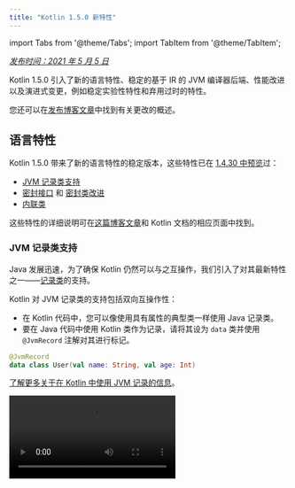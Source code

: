 ```yaml
---
title: "Kotlin 1.5.0 新特性"
---
```

import Tabs from '@theme/Tabs';
import TabItem from '@theme/TabItem';

_[发布时间：2021 年 5 月 5 日](releases#release-details)_

Kotlin 1.5.0 引入了新的语言特性、稳定的基于 IR 的 JVM 编译器后端、性能改进以及演进式变更，例如稳定实验性特性和弃用过时的特性。

您还可以在[发布博客文章](https://blog.jetbrains.com/kotlin/2021/04/kotlin-1-5-0-released/)中找到有关更改的概述。

## 语言特性

Kotlin 1.5.0 带来了新的语言特性的稳定版本，这些特性已在 [1.4.30 中预览](whatsnew1430#language-features)过：
* [JVM 记录类支持](#jvm-records-support)
* [密封接口](#sealed-interfaces) 和 [密封类改进](#package-wide-sealed-class-hierarchies)
* [内联类](#inline-classes)

这些特性的详细说明可在[这篇博客文章](https://blog.jetbrains.com/kotlin/2021/02/new-language-features-preview-in-kotlin-1-4-30/)和 Kotlin 文档的相应页面中找到。

### JVM 记录类支持

Java 发展迅速，为了确保 Kotlin 仍然可以与之互操作，我们引入了对其最新特性之一——[记录类](https://openjdk.java.net/jeps/395)的支持。

Kotlin 对 JVM 记录类的支持包括双向互操作性：
* 在 Kotlin 代码中，您可以像使用具有属性的典型类一样使用 Java 记录类。
* 要在 Java 代码中使用 Kotlin 类作为记录，请将其设为 `data` 类并使用 `@JvmRecord` 注解对其进行标记。

```kotlin
@JvmRecord
data class User(val name: String, val age: Int)
```

[了解更多关于在 Kotlin 中使用 JVM 记录的信息](jvm-records)。

<video src="https://www.youtube.com/v/iyEWXyuuseU" title="Support for JVM Records in Kotlin 1.5.0"/>

### 密封接口

Kotlin 接口现在可以具有 `sealed` 修饰符，它在接口上的工作方式与在类上的工作方式相同：密封接口的所有实现都在编译时已知。

```kotlin
sealed interface Polygon
```

您可以依靠这一事实，例如，编写详尽的 `when` 表达式。

```kotlin
fun draw(polygon: Polygon) = when (polygon) {
   is Rectangle `->` // ...
   is Triangle `->` // ...
   // else is not needed - all possible implementations are covered
}

```

此外，密封接口支持更灵活的受限类层次结构，因为一个类可以直接继承多个密封接口。

```kotlin
class FilledRectangle: Polygon, Fillable
```

[了解更多关于密封接口的信息](sealed-classes)。

<video src="https://www.youtube.com/v/d_Mor21W_60" title="Sealed Interfaces and Sealed Classes Improvements"/>

### 包级密封类层级

密封类现在可以在同一编译单元和同一包的所有文件中拥有子类。 以前，所有子类都必须出现在同一文件中。

直接子类可以是顶级的，也可以嵌套在任何数量的其他命名类、命名接口或命名对象中。

密封类的子类必须具有正确限定的名称——它们不能是局部或匿名对象。

[了解更多关于密封类层级的信息](sealed-classes#inheritance)。

### 内联类

内联类是仅保存值的[基于值](https://github.com/Kotlin/KEEP/blob/master/notes/value-classes)的类的子集。 您可以使用它们作为某种类型的值的包装器，而无需使用内存分配带来的额外开销。

可以使用类名之前的 `value` 修饰符声明内联类：

```kotlin
value class Password(val s: String)
```

JVM 后端还需要一个特殊的 `@JvmInline` 注解：

```kotlin
@JvmInline
value class Password(val s: String)
```

`inline` 修饰符现在已弃用，并带有警告。

[了解更多关于内联类的信息](inline-classes)。

<video src="https://www.youtube.com/v/LpqvtgibbsQ" title="From Inline to Value Classes"/>

## Kotlin/JVM

Kotlin/JVM 收到了一些改进，包括内部改进和面向用户的改进。 以下是其中最值得注意的：

* [稳定的 JVM IR 后端](#stable-jvm-ir-backend)
* [新的默认 JVM 目标：1.8](#new-default-jvm-target-1-8)
* [通过 invokedynamic 实现 SAM 适配器](#sam-adapters-via-invokedynamic)
* [通过 invokedynamic 实现 Lambdas](#lambdas-via-invokedynamic)
* [弃用 @JvmDefault 和旧的 Xjvm-default 模式](#deprecation-of-jvmdefault-and-old-xjvm-default-modes)
* [改进了对可空性注解的处理](#improvements-to-handling-nullability-annotations)

### 稳定的 JVM IR 后端

用于 Kotlin/JVM 编译器的 [基于 IR 的后端](whatsnew14#new-jvm-ir-backend) 现在是[稳定的](components-stability) 并且默认启用。

从 [Kotlin 1.4.0](whatsnew14) 开始，基于 IR 的后端的早期版本可用于预览，现在它已成为语言版本 `1.5` 的默认设置。旧后端仍然是早期语言版本的默认设置。

您可以在[这篇博客文章](https://blog.jetbrains.com/kotlin/2021/02/the-jvm-backend-is-in-beta-let-s-make-it-stable-together/)中找到有关 IR 后端的优势及其未来发展的更多详细信息。

如果您需要在 Kotlin 1.5.0 中使用旧后端，可以将以下行添加到项目的配置文件中：

* 在 Gradle 中：

 <Tabs groupId="build-script">
 <TabItem value="kotlin" label="Kotlin" default>

 ```kotlin
 tasks.withType<org.jetbrains.kotlin.gradle.dsl.KotlinJvmCompile> {
   kotlinOptions.useOldBackend = true
 }
 ```

 </TabItem>
 <TabItem value="groovy" label="Groovy" default>

 ```groovy
 tasks.withType(org.jetbrains.kotlin.gradle.dsl.KotlinJvmCompile) {
  kotlinOptions.useOldBackend = true
 }
 ```

 </TabItem>
 </Tabs>

* 在 Maven 中：

 ```xml
 <configuration>
     <args>
         <arg>-Xuse-old-backend</arg>
     </args>
 </configuration>
 ```

### 新的默认 JVM 目标：1.8

Kotlin/JVM 编译的默认目标版本现在是 `1.8`。 `1.6` 目标已弃用。

如果您需要构建 JVM 1.6，您仍然可以切换到此目标。 了解方法：

* [在 Gradle 中](gradle-compiler-options#attributes-specific-to-jvm)
* [在 Maven 中](maven#attributes-specific-to-jvm)
* [在命令行编译器中](compiler-reference#jvm-target-version)

### 通过 invokedynamic 实现 SAM 适配器

Kotlin 1.5.0 现在使用动态调用 (`invokedynamic`) 来编译 SAM (Single Abstract Method) 转换：
* 如果 SAM 类型是 [Java 接口](java-interop#sam-conversions)，则可以应用于任何表达式
* 如果 SAM 类型是 [Kotlin 函数式接口](fun-interfaces#sam-conversions)，则可以应用于 lambda 表达式

新的实现使用 [`LambdaMetafactory.metafactory()`](https://docs.oracle.com/javase/8/docs/api/java/lang/invoke/LambdaMetafactory.html#metafactory-java.lang.invoke.MethodHandles.Lookup-java.lang.String-java.lang.invoke.MethodType-java.lang.invoke.MethodType-java.lang.invoke.MethodHandle-java.lang.invoke.MethodType-)
并且在编译期间不再生成辅助包装器类。 这减少了应用程序 JAR 的大小，从而提高了 JVM 启动性能。

要回滚到基于匿名类生成的旧实现方案，请添加编译器选项 `-Xsam-conversions=class`。

了解如何在 [Gradle](gradle-compiler-options)、[Maven](maven#specify-compiler-options) 和 [命令行编译器](compiler-reference#compiler-options) 中添加编译器选项。

### 通过 invokedynamic 实现 Lambdas

:::note
将纯 Kotlin lambda 编译为 invokedynamic 是 [Experimental](components-stability) 的。 它可能随时被删除或更改。
需要选择加入（请参阅下面的详细信息），您应该仅将其用于评估目的。 我们感谢您在 [YouTrack](https://youtrack.jetbrains.com/issue/KT-45375) 上分享您的反馈。

Kotlin 1.5.0 引入了对将纯 Kotlin lambda（未转换为函数式接口实例）编译为动态调用 (`invokedynamic`) 的实验性支持。 该实现通过使用
[`LambdaMetafactory.metafactory()`](https://docs.oracle.com/javase/8/docs/api/java/lang/invoke/LambdaMetafactory.html#metafactory-java.lang.invoke.MethodHandles.Lookup-java.lang.String-java.lang.invoke.MethodType-java.lang.invoke.MethodType-java.lang.invoke.MethodHandle-java.lang.invoke.MethodType-)
来生成更轻量级的二进制文件，它有效地在运行时生成必要的类。 目前，与普通 lambda 编译相比，它有三个限制：

* 编译为 invokedynamic 的 lambda 不可序列化。
* 在这样的 lambda 上调用 `toString()` 会产生可读性较差的字符串表示形式。
* 实验性的 [`reflect`](https://kotlinlang.org/api/latest/jvm/stdlib/kotlin.reflect.jvm/reflect.html) API 不支持使用 `LambdaMetafactory` 创建的 lambda。

要尝试此功能，请添加 `-Xlambdas=indy` 编译器选项。 如果您能使用此 [YouTrack ticket](https://youtrack.jetbrains.com/issue/KT-45375) 分享您的反馈，我们将不胜感激。

了解如何在 [Gradle](gradle-compiler-options)、[Maven](maven#specify-compiler-options) 和 [命令行编译器](compiler-reference#compiler-options) 中添加编译器选项。

### 弃用 @JvmDefault 和旧的 Xjvm-default 模式

在 Kotlin 1.4.0 之前，存在 `@JvmDefault` 注解以及 `-Xjvm-default=enable` 和 `-Xjvm-default=compatibility`
模式。 它们用于为 Kotlin 接口中的任何特定非抽象成员创建 JVM 默认方法。

在 Kotlin 1.4.0 中，我们[引入了新的 `Xjvm-default` 模式](https://blog.jetbrains.com/kotlin/2020/07/kotlin-1-4-m3-generating-default-methods-in-interfaces/)，它为整个项目启用了默认方法生成。

在 Kotlin 1.5.0 中，我们弃用了 `@JvmDefault` 和旧的 Xjvm-default 模式：`-Xjvm-default=enable` 和 `-Xjvm-default=compatibility`。

[了解更多关于 Java 互操作中的默认方法的信息](java-to-kotlin-interop#default-methods-in-interfaces)。

### 改进了对可空性注解的处理

Kotlin 支持使用[可空性注解](java-interop#nullability-annotations)处理来自 Java 的类型可空性信息。
Kotlin 1.5.0 引入了该功能的许多改进：

* 它读取用作依赖项的已编译 Java 库中类型参数的可空性注解。
* 它支持具有 `TYPE_USE` 目标的可空性注解：
  * 数组
  * Varargs
  * 字段
  * 类型参数及其边界
  * 基类和接口的类型参数
* 如果可空性注解具有适用于类型的多个目标，并且其中一个目标是 `TYPE_USE`，则首选 `TYPE_USE`。
  例如，如果 `@Nullable` 同时支持 `TYPE_USE` 和 `METHOD` 作为目标，则方法签名 `@Nullable String[] f()` 变为 `fun f(): Array<String?>!`。

对于这些新支持的情况，从 Kotlin 调用 Java 时使用错误的类型可空性会产生警告。
使用 `-Xtype-enhancement-improvements-strict-mode` 编译器选项可为此类情况启用严格模式（带有错误报告）。

[了解更多关于 null-safety 和平台类型的信息](java-interop#null-safety-and-platform-types)。

## Kotlin/Native

Kotlin/Native 现在更具性能且更稳定。 值得注意的变化是：
* [性能改进](#performance-improvements)
* [停用内存泄漏检查器](#deactivation-of-the-memory-leak-checker)

### 性能改进

在 1.5.0 中，Kotlin/Native 获得了一系列性能改进，这些改进加快了编译和执行速度。

[编译器缓存](https://blog.jetbrains.com/kotlin/2020/03/kotlin-1-3-70-released/#kotlin-native)现在在 `linuxX64`（仅在 Linux 主机上）和 `iosArm64` 目标的调试模式下受支持。 启用编译器缓存后，除了第一个编译之外，大多数调试编译都完成得更快。 测量表明，在我们的测试项目中，速度提高了约 200%。

要将编译器缓存用于新目标，请通过将以下行添加到项目的 `gradle.properties` 中来选择加入：
* 对于 `linuxX64`：`kotlin.native.cacheKind.linuxX64=static`
* 对于 `iosArm64`：`kotlin.native.cacheKind.iosArm64=static`

如果您在启用编译器缓存后遇到任何问题，请将其报告给我们的问题跟踪器 [YouTrack](https://kotl.in/issue)。

其他改进加快了 Kotlin/Native 代码的执行速度：
* 琐碎的属性访问器是内联的。
* 在编译期间评估字符串文字上的 `trimIndent()`。

### 停用内存泄漏检查器

默认情况下，已禁用内置的 Kotlin/Native 内存泄漏检查器。

它最初是为内部使用而设计的，并且只能在有限数量的情况下找到泄漏，而不是全部。
此外，后来发现它存在可能导致应用程序崩溃的问题。 因此，我们决定关闭内存泄漏检查器。

在某些情况下，内存泄漏检查器仍然有用，例如，单元测试。 对于这些情况，您可以启用
它通过添加以下代码行：

```kotlin
Platform.isMemoryLeakCheckerActive = true
```

请注意，不建议为应用程序运行时启用检查器。

## Kotlin/JS

Kotlin/JS 在 1.5.0 中收到了一些演进式更改。 我们正在继续努力将 [JS IR 编译器后端](js-ir-compiler)
朝着稳定方向发展并发布其他更新：

* [将 webpack 升级到版本 5](#upgrade-to-webpack-5)
* [IR 编译器的框架和库](#frameworks-and-libraries-for-the-ir-compiler)

### 升级到 webpack 5

Kotlin/JS Gradle 插件现在为浏览器目标使用 webpack 5 而不是 webpack 4。这是一个主要的 webpack 升级
带来了不兼容的更改。 如果您使用的是自定义 webpack 配置，请务必查看 [webpack 5 发行说明](https://webpack.js.org/blog/2020-10-10-webpack-5-release/)。

[了解更多关于使用 webpack 打包 Kotlin/JS 项目的信息](js-project-setup#webpack-bundling)。

### IR 编译器的框架和库

Kotlin/JS IR 编译器是 [Alpha](components-stability) 版本的。 它可能会发生不兼容的更改，并且将来可能需要手动迁移。
我们感谢您在 [YouTrack](https://youtrack.jetbrains.com/issues/KT) 上分享您的反馈。

在开发 Kotlin/JS 编译器的基于 IR 的后端的同时，我们鼓励并帮助库作者以 `both` 模式构建他们的
项目。 这意味着他们能够为 Kotlin/JS 编译器生成构件，从而扩大新编译器的生态系统。

许多知名的框架和库已经可用于 IR 后端：[KVision](https://kvision.io/)、[fritz2](https://www.fritz2.dev/)、
[doodle](https://github.com/nacular/doodle) 等。 如果您在项目中使用它们，则可以使用 IR 后端构建它
并查看它带来的好处。

如果您正在编写自己的库，请[以“both”模式编译它](js-ir-compiler#authoring-libraries-for-the-ir-compiler-with-backwards-compatibility)
以便您的客户端也可以将它与新编译器一起使用。

## Kotlin Multiplatform

在 Kotlin 1.5.0 中，[简化了为每个平台选择测试依赖项的过程](#simplified-test-dependencies-usage-in-multiplatform-projects)
现在由 Gradle 插件自动完成。

一个新的 [用于获取字符类别的 API 现在在多平台项目中可用](#new-api-for-getting-a-char-category-now-available-in-multiplatform-code)。

## 标准库

标准库收到了一系列更改和改进，从稳定实验性部分到添加新功能：

* [稳定的无符号整数类型](#stable-unsigned-integer-types)
* [稳定的与区域设置无关的用于大写/小写文本的 API](#stable-locale-agnostic-api-for-upper-lowercasing-text)
* [稳定的 Char 到整数转换 API](#stable-char-to-integer-conversion-api)
* [稳定的 Path API](#stable-path-api)
* [向下取整除法和 mod 运算符](#floored-division-and-the-mod-operator)
* [Duration API 更改](#duration-api-changes)
* [用于获取字符类别的新的 API 现在在多平台代码中可用](#new-api-for-getting-a-char-category-now-available-in-multiplatform-code)
* [新的集合函数 firstNotNullOf()](#new-collections-function-firstnotnullof)
* [String?.toBoolean() 的严格版本](#strict-version-of-string-toboolean)

您可以在[这篇博客文章](https://blog.jetbrains.com/kotlin/2021/04/kotlin-1-5-0-rc-released/)中了解更多关于标准库更改的信息。

<video src="https://www.youtube.com/v/MyTkiT2I6-8" title="New Standard Library Features"/>

### 稳定的无符号整数类型

`UInt`、`ULong`、`UByte`、`UShort` 无符号整数类型现在是 [Stable](components-stability) 的。 同样的还有
对这些类型的操作、范围和级数。 无符号数组及其上的操作仍处于 Beta 阶段。

[了解更多关于无符号整数类型的信息](unsigned-integer-types)。

### 稳定的与区域设置无关的用于大写/小写文本的 API

此版本带来了一个新的与区域设置无关的 API，用于大写/小写文本转换。 它提供了对
`toLowerCase()`、`toUpperCase()`、`capitalize()` 和 `decapitalize()` API 函数的替代方案，这些函数对区域设置敏感。
新的 API 可帮助您避免因不同的区域设置而导致的错误。

Kotlin 1.5.0 提供了以下完全 [Stable](components-stability) 的替代方案：

* 对于 `String` 函数：

  |**早期版本**|**1.5.0 替代方案**|
  | --- | --- |
  |`String.toUpperCase()`|`String.uppercase()`|
  |`String.toLowerCase()`|`String.lowercase()`|
  |`String.capitalize()`|`String.replaceFirstChar { it.uppercase() }`|
  |`String.decapitalize()`|`String.replaceFirstChar { it.lowercase() }`|

* 对于 `Char` 函数：

  |**早期版本**|**1.5.0 替代方案**|
  | --- | --- |
  |`Char.toUpperCase()`|`Char.uppercaseChar(): Char`<br/>`Char.uppercase(): String`|
  |`Char.toLowerCase()`|`Char.lowercaseChar(): Char`<br/>`Char.lowercase(): String`|
  |`Char.toTitleCase()`|`Char.titlecaseChar(): Char`<br/>`Char.titlecase(): String`|

对于 Kotlin/JVM，还有带有显式 `Locale` 参数的重载 `uppercase()`、`lowercase()` 和 `titlecase()` 函数。

旧的 API 函数标记为已弃用，将在未来的版本中删除。

请参阅 [KEEP](https://github.com/Kotlin/KEEP/blob/master/proposals/stdlib/locale-agnostic-case-conversions) 中文本处理函数的完整更改列表。

### 稳定的 char 到整数转换 API

从 Kotlin 1.5.0 开始，新的 char 到代码和 char 到数字转换函数是 [Stable](components-stability) 的。
这些函数替换了当前的 API 函数，这些函数经常与类似的 string-to-Int 转换混淆。

新的 API 消除了这种命名混乱，使代码行为更加透明和明确。

此版本引入了 `Char` 转换，这些转换分为以下明确命名的函数集：

* 用于获取 `Char` 的整数代码以及从给定代码构造 `Char` 的函数：

 ```kotlin
 fun Char(code: Int): Char
 fun Char(code: UShort): Char
 val Char.code: Int
 ```

* 用于将 `Char` 转换为其表示的数字值的函数：

 ```kotlin
 fun Char.digitToInt(radix: Int): Int
 fun Char.digitToIntOrNull(radix: Int): Int?
 ```

* `Int` 的扩展函数，用于将其表示的非负单个数位转换为相应的 `Char` 表示形式：

 ```kotlin
 fun Int.digitToChar(radix: Int): Char
 ```

旧的转换 API，包括 `Number.toChar()` 及其实现（除了 `Int.toChar()`）和用于转换为
数字类型的 `Char` 扩展，例如 `Char.toInt()`，现在已弃用。

[了解更多关于 KEEP 中的 char 到整数转换 API 的信息](https://github.com/Kotlin/KEEP/blob/master/proposals/stdlib/char-int-conversions)。

### 稳定的 Path API

具有 `java.nio.file.Path` 扩展的 [实验性 Path API](https://kotlinlang.org/api/latest/jvm/stdlib/kotlin.io.path/java.nio.file.-path/)
现在是 [Stable](components-stability) 的。

```kotlin
// construct path with the div (/) operator
val baseDir = Path("/base")
val subDir = baseDir / "subdirectory"

// list files in a directory
val kotlinFiles: List<Path> = Path("/home/user").listDirectoryEntries("*.kt")
```

[了解更多关于 Path API 的信息](whatsnew1420#extensions-for-java-nio-file-path)。

### 向下取整除法和 mod 运算符

新的用于模运算的操作已添加到标准库中：
* `floorDiv()` 返回[向下取整除法](https://en.wikipedia.org/wiki/Floor_and_ceiling_functions)的结果。 它适用于整数类型。
* `mod()` 返回向下取整除法的余数（_模数_）。 它适用于所有数字类型。

这些操作看起来与现有的[整数除法](numbers#operations-on-numbers)和 [rem()](https://kotlinlang.org/api/latest/jvm/stdlib/kotlin/-int/rem.html)
函数（或 `%` 运算符）非常相似，但它们对负数的处理方式不同：
* `a.floorDiv(b)` 与常规 `/` 的不同之处在于 `floorDiv` 将结果向下舍入（朝向较小的整数），
  而 `/` 将结果截断为更接近 0 的整数。
* `a.mod(b)` 是 `a` 和 `a.floorDiv(b) * b` 之间的差。 它是零或具有与 `b` 相同的符号，
  而 `a % b` 可以具有不同的符号。

```kotlin
fun main() {

    println("Floored division -5/3: ${(-5).floorDiv(3)}")
    println( "Modulus: ${(-5).mod(3)}")
    
    println("Truncated division -5/3: ${-5 / 3}")
    println( "Remainder: ${-5 % 3}")

}
```

### Duration API 更改

:::caution
Duration API 是 [Experimental](components-stability) 的。 它可能随时被删除或更改。
仅将其用于评估目的。 我们感谢您在 [YouTrack](https://youtrack.jetbrains.com/issues/KT) 上分享您的反馈。

:::

有一个实验性的 [Duration](https://kotlinlang.org/api/latest/jvm/stdlib/kotlin.time/-duration/) 类，用于表示
不同时间单位的持续时间量。 在 1.5.0 中，Duration API 进行了以下更改：

* 内部值表示现在使用 `Long` 而不是 `Double` 以提供更好的精度。
* 有一个新的 API 用于转换为 `Long` 中特定时间单位。 它取代了旧的 API，该 API 使用
  `Double` 值并且现在已弃用。 例如，[`Duration.inWholeMinutes`](https://kotlinlang.org/api/latest/jvm/stdlib/kotlin.time/-duration/in-whole-minutes.html) 返回以 `Long` 表示的持续时间值
  并替换 `Duration.inMinutes`。
* 有新的伴随函数用于从数字构造 `Duration`。 例如，[`Duration.seconds(Int)`](https://kotlinlang.org/api/latest/jvm/stdlib/kotlin.time/-duration/seconds.html)
  创建一个 `Duration` 对象，表示整数秒数。 像 `Int.seconds` 这样的旧扩展属性现在已弃用。

```kotlin
import kotlin.time.Duration
import kotlin.time.ExperimentalTime

@ExperimentalTime
fun main() {

    val duration = Duration.milliseconds(120000)
    println("There are ${duration.inWholeSeconds} seconds in ${duration.inWholeMinutes} minutes")

}
```

### 用于获取字符类别的新的 API 现在在多平台代码中可用

Kotlin 1.5.0 引入了新的 API，用于在多平台项目中根据 Unicode 获取字符的类别。
现在，所有平台和公共代码中都提供了几个函数。

用于检查字符是否为字母或数字的函数：
* [`Char.isDigit()`](https://kotlinlang.org/api/latest/jvm/stdlib/kotlin.text/is-digit.html)
* [`Char.isLetter()`](https://kotlinlang.org/api/latest/jvm/stdlib/kotlin.text/is-letter.html)
* [`Char.isLetterOrDigit()`](https://kotlinlang.org/api/latest/jvm/stdlib/kotlin.text/is-letter-or-digit.html)

```kotlin
fun main() {

    val chars = listOf('a', '1', '+')
    val (letterOrDigitList, notLetterOrDigitList) = chars.partition { it.isLetterOrDigit() }
    println(letterOrDigitList) // [a, 1]
    println(notLetterOrDigitList) // [+]

}
```

用于检查字符大小写的函数：
* [`Char.isLowerCase()`](https://kotlinlang.org/api/latest/jvm/stdlib/kotlin.text/is-lower-case.html)
* [`Char.isUpperCase()`](https://kotlinlang.org/api/latest/jvm/stdlib/kotlin.text/is-upper-case.html)
* [`Char.isTitleCase()`](https://kotlinlang.org/api/latest/jvm/stdlib/kotlin.text/is-title-case.html)

```kotlin
fun main() {

    val chars = listOf('ǅ', 'ǈ', 'ǋ', 'ǲ', '1', 'A', 'a', '+')
    val (titleCases, notTitleCases) = chars.partition { it.isTitleCase() }
    println(titleCases) // [ǅ, ǈ, ǋ, ǲ]
    println(notTitleCases) // [1, A, a, +]

}
```

其他一些函数：
* [`Char.isDefined()`](https://kotlinlang.org/api/latest/jvm/stdlib/kotlin.text/is-defined.html)
* [`Char.isISOControl()`](https://kotlinlang.org/api/latest/jvm/stdlib/kotlin.text/is-i-s-o-control.html)

属性 [`Char.category`](https://kotlinlang.org/api/latest/jvm/stdlib/kotlin.text/category.html) 及其返回类型
枚举类 [`CharCategory`](https://kotlinlang.org/api/latest/jvm/stdlib/kotlin.text/-char-category/)，它指示
根据 Unicode 字符的一般类别，现在也可在多平台项目中使用。

[了解更多关于字符的信息](characters)。

### 新的集合函数 firstNotNullOf()

新的 [`firstNotNullOf()`](https://kotlinlang.org/api/latest/jvm/stdlib/kotlin.collections/first-not-null-of.html) 和 [`firstNotNullOfOrNull()`](https://kotlinlang.org/api/latest/jvm/stdlib/kotlin.collections/first-not-null-of-or-null.html)
函数结合了 [`mapNotNull()`](https://kotlinlang.org/api/latest/jvm/stdlib/kotlin.collections/map-not-null.html)
与 [`first()`](https://kotlinlang.org/api/latest/jvm/stdlib/kotlin.collections/first.html) 或 [`firstOrNull()`](https://kotlinlang.org/api/latest/jvm/stdlib/kotlin.collections/first-or-null.html)。
它们使用自定义选择器函数映射原始集合，并返回第一个非空值。 如果没有这样的值，
`firstNotNullOf()` 抛出异常，`firstNotNullOfOrNull()` 返回 null。

```kotlin
fun main() {

    val data = listOf("Kotlin", "1.5")
    println(data.firstNotNullOf(String::toDoubleOrNull))
    println(data.firstNotNullOfOrNull(String::toIntOrNull))

}
```

### String?.toBoolean() 的严格版本

两个新函数引入了现有 [String?.toBoolean()](https://kotlinlang.org/api/latest/jvm/stdlib/kotlin.text/to-boolean.html) 的区分大小写的严格版本：
* [`String.toBooleanStrict()`](https://kotlinlang.org/api/latest/jvm/stdlib/kotlin.text/to-boolean-strict.html) 为除字面量 `true` 和 `false` 之外的所有输入抛出异常。
* [`String.toBooleanStrictOrNull()`](https://kotlinlang.org/api/latest/jvm/stdlib/kotlin.text/to-boolean-strict-or-null.html) 为除字面量 `true` 和 `false` 之外的所有输入返回 null。

```kotlin
fun main() {

    println("true".toBooleanStrict())
    println("1".toBooleanStrictOrNull())
    // println("1".toBooleanStrict()) // Exception

}
```

## kotlin-test 库
[kotlin-test](https://kotlinlang.org/api/latest/kotlin.test/) 库引入了一些新功能：
* [简化了多平台项目中测试依赖项的用法](#simplified-test-dependencies-usage-in-multiplatform-projects)
* [自动选择 Kotlin/JVM 源集的测试框架](#automatic-selection-of-a-testing-framework-for-kotlin-jvm-source-sets)
* [断言函数更新](#assertion-function-updates)

### 简化了多平台项目中测试依赖项的用法

现在您可以使用 `kotlin-test` 依赖项在 `commonTest` 源集中添加测试依赖项，并且
Gradle 插件将推断每个测试源集的相应平台依赖项：
* 用于 JVM 源集的 `kotlin-test-junit`，请参阅 [自动选择 Kotlin/JVM 源集的测试框架](#automatic-selection-of-a-testing-framework-for-kotlin-jvm-source-sets)
* 用于 Kotlin/JS 源集的 `kotlin-test-js`
* 用于公共源集的 `kotlin-test-common` 和 `kotlin-test-annotations-common`
* 用于 Kotlin/Native 源集，无需额外的构件

此外，您可以在任何共享或平台特定的源集中使用 `kotlin-test` 依赖项。

具有显式依赖项的现有 kotlin-test 设置将在 Gradle 和 Maven 中继续工作。

了解更多关于 [设置测试库的依赖项](gradle-configure-project#set-dependencies-on-test-libraries) 的信息。

### 自动选择 Kotlin/JVM 源集的测试框架

Gradle 插件现在会自动选择并添加测试框架的依赖项。 您需要做的就是添加
在公共源集中添加依赖项 `kotlin-test`。

默认情况下，Gradle 使用 JUnit 4。 因此，`kotlin("test")` 依赖项解析为 JUnit 4 的变体，
即 `kotlin-test-junit`：

<Tabs groupId="build-script">
<TabItem value="kotlin" label="Kotlin" default>

```kotlin
kotlin {
    sourceSets {
        val commonTest by getting {
            dependencies {
                implementation(kotlin("test")) // This brings the dependency
                                               // on JUnit 4 transitively
            }
        }
    }
}
```

</TabItem>
<TabItem value="groovy" label="Groovy" default>

```groovy
kotlin {
    sourceSets {
        commonTest {
            dependencies {
                implementation kotlin("test") // This brings the dependency 
                                              // on JUnit 4 transitively
            }
        }
    }
}
```

</TabItem>
</Tabs>

您可以通过在测试任务中调用 [`useJUnitPlatform()`](https://docs.gradle.org/current/javadoc/org/gradle/api/tasks/testing/Test.html#useJUnitPlatform)
或 [`useTestNG()`](https://docs.gradle.org/current/javadoc/org/gradle/api/tasks/testing/Test.html#useTestNG) 来选择 JUnit 5 或 TestNG：

```groovy
tasks {
    test {
        // enable TestNG support
        useTestNG()
        // or
        // enable JUnit Platform (a.k.a. JUnit 5) support
        useJUnitPlatform()
    }
}
```

您可以通过将 `kotlin.test.infer.jvm.variant=false` 行添加到
项目的 `gradle.properties` 中来禁用自动测试框架选择。

了解更多关于 [设置测试库的依赖项](gradle-configure-project#set-dependencies-on-test-libraries) 的信息。

### 断言函数更新

此版本带来了新的断言函数并改进了现有的断言函数。

`kotlin-test` 库现在具有以下功能：

* **检查值的类型**

  您可以使用新的 `assertIs<T>` 和 `assertIsNot<T>` 来检查值的类型：

  ```kotlin
  @Test
  fun testFunction() {
      val s: Any = "test"
      assertIs<String>(s)  // throws AssertionError mentioning the actual type of s if the assertion fails
